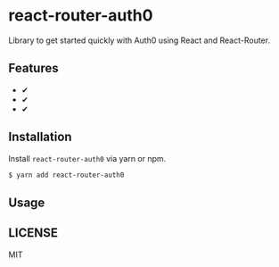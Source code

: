 # react-router-auth0

Library to get started quickly with Auth0 using React and React-Router.

## Features

* ✔︎ 
* ✔︎ 
* ✔︎ 

## Installation

Install `react-router-auth0` via yarn or npm.

```bash
$ yarn add react-router-auth0
```

## Usage


## LICENSE

MIT